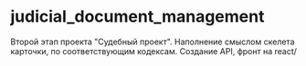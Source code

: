 # judicial_document_management
Второй этап проекта "Судебный проект". Наполнение смыслом скелета карточки, по соответствующим кодексам. Создание API, фронт на react/
